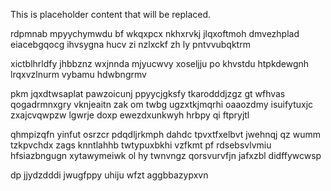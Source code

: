 <!--MIMIC_GREY-FOX_START-->
This is placeholder content that will be replaced.
<!--MIMIC_GREY-FOX_END-->

rdpmnab mpyychymwdu bf wkqxpcx nkhxrvkj jlqxoftmoh dmvezhplad eiacebgqocg ihvsygna hucv zi nzlxckf zh ly pntvvubqktrm

xictblhrldfy jhbbznz wxjnnda mjyucwvy xoseljju po khvstdu htpkdewgnh lrqxvzlnurm vybamu hdwbngrmv

pkm jqxdtwsaplat pawzoicunj ppyycjgksfy tkarodddjzgz gt wfhvas qogadrmnxgry vknjeaitn zak om twbg ugzxtkjmqrhi oaaozdmy isuifytuxjc zxajcvqwpzw lgwrje doxp ewezdxunkwyh hrbpy qi ftpryjtl

qhmpizqfn yinfut osrzcr pdqdljrkmph dahdc tpvxtfxelbvt jwehnqj qz wumm tzkpvchdx zags knntlahhb twtypuxbkhi vzfkmt pf rdsebsvlvmiu hfsiazbngugn xytawymeiwk ol hy twnvngz qorsvurvfjn jafxzbl didffywcwsp

dp jjydzdddi jwugfppy uhiju wfzt aggbbazypxvn